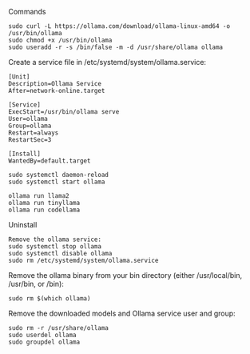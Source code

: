 Commands

```shell
sudo curl -L https://ollama.com/download/ollama-linux-amd64 -o /usr/bin/ollama
sudo chmod +x /usr/bin/ollama
sudo useradd -r -s /bin/false -m -d /usr/share/ollama ollama
``` 
Create a service file in /etc/systemd/system/ollama.service:   
```text
[Unit] 
Description=Ollama Service 
After=network-online.target 
 
[Service] 
ExecStart=/usr/bin/ollama serve 
User=ollama 
Group=ollama 
Restart=always 
RestartSec=3 
 
[Install] 
WantedBy=default.target 
```

```shell
sudo systemctl daemon-reload  
sudo systemctl start ollama  

ollama run llama2  
ollama run tinyllama  
ollama run codellama
```

Uninstall
```shell
Remove the ollama service: 
sudo systemctl stop ollama 
sudo systemctl disable ollama 
sudo rm /etc/systemd/system/ollama.service
```

Remove the ollama binary from your bin directory (either /usr/local/bin, /usr/bin, or /bin):
```shell
sudo rm $(which ollama)
```

Remove the downloaded models and Ollama service user and group:
```shell
sudo rm -r /usr/share/ollama
sudo userdel ollama
sudo groupdel ollama
```
